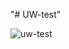 "# UW-test" 

![uw-test](https://user-images.githubusercontent.com/8735775/32083258-c4d966a4-bac1-11e7-9da3-1c19fb936ae2.png)
